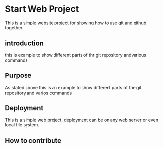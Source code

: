 # Start Web Project

This is a simple website project for showing how to use git and github together.
## introduction

this is example to show different parts of thr git repository andvarious commands
## Purpose
As stated above this is an example to show different parts of the git repository and varios commands

## Deployment

This is a simple web project, deployment can be on any web server or even local file system.
## How to contribute


